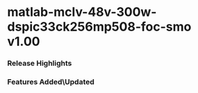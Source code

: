 # matlab-mclv-48v-300w-dspic33ck256mp508-foc-smo v1.00
### Release Highlights



### Features Added\Updated




